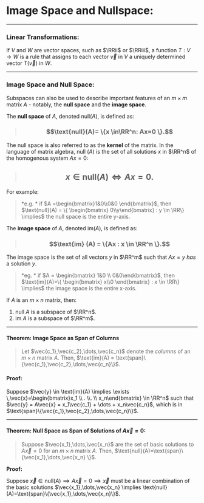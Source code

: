 # Image Space and Nullspace:
***

### Linear Transformations:


If *V* and *W* are vector spaces, such as $\RRii$ or $\RRiii$, a function $T:V \to W$ is a rule that assigns to each vector $\vec{v}$ in *V* a uniquely determined vector $T(\vec{v})$ in *W*. 


***

### Image Space and Null Space:

Subspaces can also be used to describe important features  of an $m\times m$ matrix $A$ - notably, the **null space** and the **image space**. 

The **null space** of  $A$, denoted $\text{null}(A)$, is defined as:

> ### $$\text{null}(A)= \{x \in\RR^n: Ax=0  \}.$$

The null space is also referred to as the **kernel** of the matrix. In the language of matrix algebra, $\text{null }(A)$ is the set of all solutions $x$ in $\RR^n$ of the homogenous system $Ax=0$:

> ## $$x \in \text{null} (A )\iff Ax = 0.$$

For example:

> *e.g. * if $A =\begin{bmatrix}1&0\\0&0 \end{bmatrix}$, then $\text{null}(A) = \{ \begin{bmatrix} 0\\y\end{bmatrix} : y \in \RR\} \implies$ the null space is the entire y-axis. 

The **image space** of $A$, denoted $\text{im} (A)$, is defined as:

> ### $$\text{im} (A) = \{Ax : x \in \RR^n \}.$$

The image space is the set of all vectors $y$ in $\RR^m$ such that $Ax=y$ *has* a solution $y$.

> *eg. * if $A = \begin{bmatrix} 1&0 \\ 0&0\end{bmatrix}$, then $\text{im}(A)=\{ \begin{bmatrix} x\\0 \end{bmatrix} : x \in \RR\} \implies$ the image space is the entire x-axis.  


If $A$ is an $m\times n$ matrix, then:

1. null $A$ is a subspace of $\RR^n$.
2.  im $A$ is a subspace of $\RR^m$.

***

#### **Theorem: Image Space as Span of Columns**

 > Let $\vec{c_1},\vec{c_2},\dots,\vec{c_n}$ denote the *columns* of an $m \times n$ matrix $A$. Then, $\text{im}(A) = \text{span}\{\vec{c_1},\vec{c_2},\dots,\vec{c_n}\}$.

#### **Proof:**

Suppose $\vec{y} \in \text{im}(A) \implies \exists \,\vec{x}=\begin{bmatrix}x_1 \\ . \\. \\ x_n\end{bmatrix} \in \RR^n$ such that $\vec{y} = A\vec{x} = x_1\vec{c_1} + \dots + x_n\vec{c_n}$, which is in $\text{span}\{\vec{c_1},\vec{c_2},\dots,\vec{c_n}\}$. 

***

#### **Theorem: Null Space as Span of Solutions of $A\vec{x}=0$**:

> Suppose $\vec{x_1},\dots,\vec{x_n}$ are the set of basic solutions to $A\vec{x}=0$ for an $m\times n$ matrix $A$. Then, $\text{null}(A)=\text{span}\{\vec{x_1},\dots,\vec{x_n} \}$.

**Proof:**

Suppose $\vec{x} \in \text{null}(A) \implies A\vec{x}=0 \implies \vec{x}$ must be a linear combination of the basic solutions $\vec{x_1},\dots,\vec{x_n} \implies \text{null}(A)=\text{span}\{\vec{x_1},\dots,\vec{x_n}\}$.

	